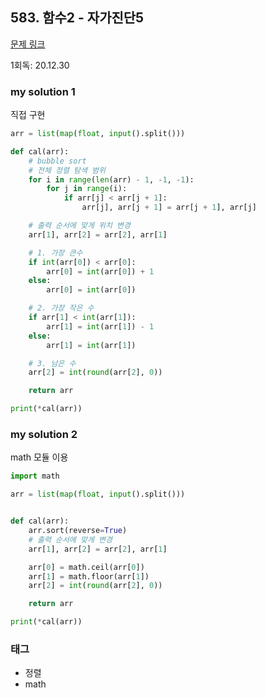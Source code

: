 ## 583. 함수2 - 자가진단5

[문제 링크](http://www.jungol.co.kr/bbs/board.php?bo_table=pbank&wr_id=220&sca=10c0)

1회독: 20.12.30



### my solution 1 

직접 구현

```python
arr = list(map(float, input().split()))

def cal(arr):
    # bubble sort
    # 전체 정렬 탐색 범위
    for i in range(len(arr) - 1, -1, -1):
        for j in range(i):
            if arr[j] < arr[j + 1]:
                arr[j], arr[j + 1] = arr[j + 1], arr[j]

    # 출력 순서에 맞게 위치 변경
    arr[1], arr[2] = arr[2], arr[1]

    # 1. 가장 큰수
    if int(arr[0]) < arr[0]:
        arr[0] = int(arr[0]) + 1
    else:
        arr[0] = int(arr[0])

    # 2. 가장 작은 수
    if arr[1] < int(arr[1]):
        arr[1] = int(arr[1]) - 1
    else:
        arr[1] = int(arr[1])

    # 3. 남은 수
    arr[2] = int(round(arr[2], 0))

    return arr

print(*cal(arr))
```



### my solution 2

math 모듈 이용

```python
import math

arr = list(map(float, input().split()))


def cal(arr):
    arr.sort(reverse=True)
    # 출력 순서에 맞게 변경
    arr[1], arr[2] = arr[2], arr[1]

    arr[0] = math.ceil(arr[0])
    arr[1] = math.floor(arr[1])
    arr[2] = int(round(arr[2], 0))

    return arr

print(*cal(arr))
```



### 태그

- 정렬
- math

